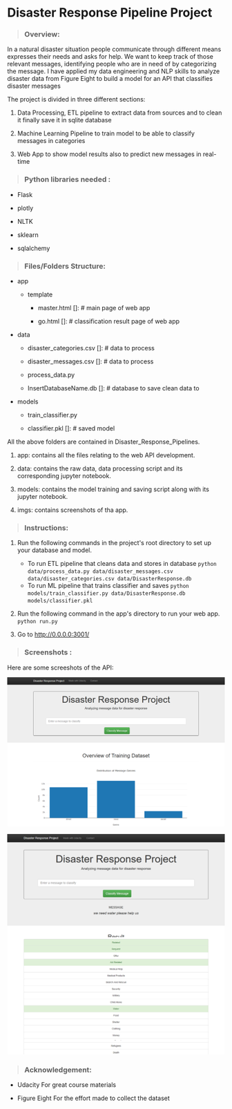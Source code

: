 # Disaster Response Pipeline Project

> ### Overview:
In a natural disaster situation people communicate through different means expresses their needs and asks for help. We want to keep track of those relevant messages, identifying people who are in need of by categorizing the message. I have applied my data engineering and NLP skills to analyze disaster data from Figure Eight to build a model for an API that classifies disaster messages

The project is divided in three different sections:

1.	Data Processing, ETL pipeline to extract data from sources and to clean it finally save it in sqlite database

2.	Machine Learning Pipeline to train model to be able to classify messages in categories

3.	Web App to show model results also to predict new messages in real-time


> ### Python libraries needed :

* Flask

* plotly

* NLTK

* sklearn

* sqlalchemy

> ### Files/Folders Structure:

* app

  - template

    - master.html   []: # main page of web app

    - go.html  []: # classification result page of web app

* data

  - disaster_categories.csv  []: # data to process 

  - disaster_messages.csv  []: # data to process

  - process_data.py

  - InsertDatabaseName.db   []: # database to save clean data to

* models

  - train_classifier.py

  - classifier.pkl  []: # saved model 

All the above folders are contained in Disaster_Response_Pipelines.

1. app: contains all the files relating to the web API development.

2. data: contains the raw data, data processing script and its corresponding jupyter notebook.

3. models: contains the model training and saving script along with its jupyter notebook.

4. imgs: contains screenshots of tha app.

> ### Instructions:
1. Run the following commands in the project's root directory to set up your database and model.

    - To run ETL pipeline that cleans data and stores in database
        `python data/process_data.py data/disaster_messages.csv data/disaster_categories.csv data/DisasterResponse.db`
    - To run ML pipeline that trains classifier and saves
        `python models/train_classifier.py data/DisasterResponse.db models/classifier.pkl`

2. Run the following command in the app's directory to run your web app.
    `python run.py`

3. Go to http://0.0.0.0:3001/



> ### Screenshots :

Here are some screeshots of the API:

![Alt text](https://github.com/AnwarJamal16/Disaster_Response_Pipelines/blob/master/Disaster_Response_Pipelines/img/screen_shot1.png)

![Alt text](https://github.com/AnwarJamal16/Disaster_Response_Pipelines/blob/master/Disaster_Response_Pipelines/img/screen_shot2.png)


> ### Acknowledgement:

* Udacity For great course materials

* Figure Eight For the effort made to collect the dataset